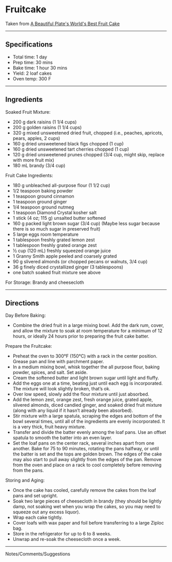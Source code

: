 # Fruitcake

Taken from
[A Beautiful Plate's World's Best Fruit Cake](https://www.abeautifulplate.com/worlds-best-fruitcake/)

---
## Specifications
- Total time: 1 day
- Prep time: 30 mins
- Bake time: 1 hour 30 mins
- Yield: 2 loaf cakes
- Oven temp: 300 F


---
## Ingredients

Soaked Fruit Mixture:
- 200 g dark raisins (1 1/4 cups)
- 200 g golden raisins (1 1/4 cups)
- 320 g mixed unsweetened dried fruit, chopped (i.e., peaches, apricots, pears, apples, 2 cups)
- 160 g dried unsweetened black figs chopped (1 cup)
- 160 g dried unsweetened tart cherries chopped (1 cup)
- 120 g dried unsweetened prunes chopped (3/4 cup, might skip, replace with more fruit mix)
- 180 mL brandy (3/4 cup)

Fruit Cake Ingredients:
- 180 g unbleached all-purpose flour (1 1/2 cup)
- 1/2 teaspoon baking powder
- 1 teaspoon ground cinnamon
- 1 teaspoon ground ginger
- 1/4 teaspoon ground nutmeg
- 1 teaspoon Diamond Crystal kosher salt
- 1 stick (4 oz; 115 g) unsalted butter softened
- 160 g packed light brown sugar (3/4 cup) (Maybe less sugar because there is so much sugar in preserved fruit)
- 5 large eggs room temperature
- 1 tablespoon freshly grated lemon zest
- 1 tablespoon freshly grated orange zest
- ½ cup (120 mL) freshly squeezed orange juice
- 1 Granny Smith apple peeled and coarsely grated
- 90 g slivered almonds (or chopped pecans or walnuts, 3/4 cup)
- 36 g finely diced crystallized ginger (3 tablespoons)
- one batch soaked fruit mixture see above

For Storage:
Brandy and cheesecloth

---
## Directions

Day Before Baking: 
- Combine the dried fruit in a large mixing bowl. Add the dark rum, cover, and allow the mixture to soak at room temperature for a minimum of 12 hours, or ideally 24 hours prior to preparing the fruit cake batter.

Prepare the Fruitcake: 
- Preheat the oven to 300°F (150°C) with a rack in the center position. Grease pan and line with parchment paper.
- In a medium mixing bowl, whisk together the all purpose flour, baking powder, spices, and salt. Set aside.
- Cream the softened butter and light brown sugar until light and fluffy. 
- Add the eggs one at a time, beating just until each egg is incorporated. The mixture will look slightly broken, that’s ok.
- Over low speed, slowly add the flour mixture until just absorbed. 
- Add the lemon zest, orange zest, fresh orange juice, grated apple, slivered almonds, diced candied ginger, and soaked dried fruit mixture (along with any liquid if it hasn’t already been absorbed).
- Stir mixture with a large spatula, scraping the edges and bottom of the bowl several times, until all of the ingredients are evenly incorporated. It is a very thick, fruit heavy mixture.
- Transfer and divide the batter evenly among the loaf pans. Use an offset spatula to smooth the batter into an even layer. 
- Set the loaf pans on the center rack, several inches apart from one another. Bake for 75 to 90 minutes, rotating the pans halfway, or until the batter is set and the tops are golden brown. The edges of the cake may also start to pull away slightly from the edges of the pan. Remove from the oven and place on a rack to cool completely before removing from the pans.

Storing and Aging: 
- Once the cake has cooled, carefully remove the cakes from the loaf pans and set upright. 
- Soak two large pieces of cheesecloth in brandy (they should be lightly damp, not soaking wet when you wrap the cakes, so you may need to squeeze out any excess liquor). 
- Wrap each cake tightly. 
- Cover loafs with wax paper and foil before transferring to a large Ziploc bag. 
- Store in the refrigerator for up to 6 to 8 weeks.
- Unwrap and re-soak the cheesecloth once a week.


---
Notes/Comments/Suggestions

